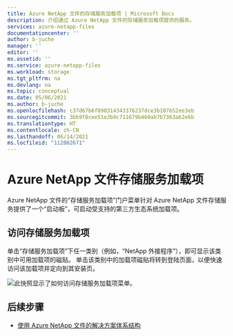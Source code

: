 ```yaml
---
title: Azure NetApp 文件的存储服务加载项 | Microsoft Docs
description: 介绍通过 Azure NetApp 文件的存储服务加载项提供的服务。
services: azure-netapp-files
documentationcenter: ''
author: b-juche
manager: ''
editor: ''
ms.assetid: ''
ms.service: azure-netapp-files
ms.workload: storage
ms.tgt_pltfrm: na
ms.devlang: na
ms.topic: conceptual
ms.date: 05/06/2021
ms.author: b-juche
ms.openlocfilehash: c37d67b6f090314343376237dce3b107b52ee3eb
ms.sourcegitcommit: 3bb9f8cee51e3b9c711679b460ab7b7363a62e6b
ms.translationtype: HT
ms.contentlocale: zh-CN
ms.lasthandoff: 06/14/2021
ms.locfileid: "112082671"
---
```

# <a name="storage-service-add-ons-for-azure-netapp-files"></a>Azure NetApp 文件存储服务加载项

Azure NetApp 文件的“存储服务加载项”门户菜单针对 Azure NetApp 文件存储服务提供了一个“启动板”，可启动受支持的第三方生态系统加载项。 

## <a name="access-storage-service-add-ons"></a>访问存储服务加载项  

单击“存储服务加载项”下任一类别（例如，“NetApp 外接程序”），即可显示该类别中可用加载项的磁贴。 单击该类别中的加载项磁贴将转到登陆页面，以便快速访问该加载项并定向到其安装页。 

![此快照显示了如何访问存储服务加载项菜单。](../media/azure-netapp-files/storage-service-add-ons.png)

## <a name="next-steps"></a>后续步骤

* [使用 Azure NetApp 文件的解决方案体系结构](azure-netapp-files-solution-architectures.md)